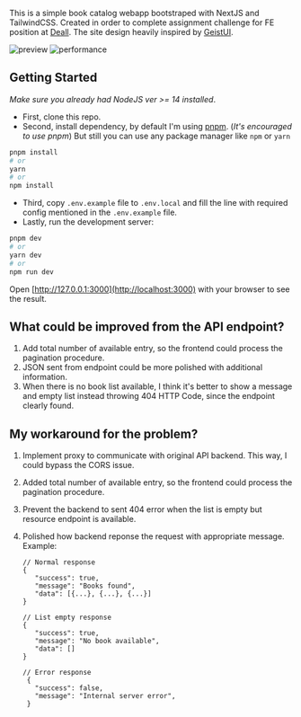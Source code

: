 This is a simple book catalog webapp bootstraped with NextJS and TailwindCSS. Created in order to complete assignment challenge for FE position at [Deall](https://usedeall.com). The site design heavily inspired by [GeistUI](https://geist-ui.dev/en-us).

![preview](https://i.imgur.com/IqAdnLm.png)
![performance](https://i.imgur.com/EXckYrw.png)

## Getting Started

_Make sure you already had NodeJS ver >= 14 installed_.

- First, clone this repo.
- Second, install dependency, by default I'm using [pnpm](https://pnpm.io). (_It's encouraged to use pnpm_) But still you can use any package manager like `npm` or `yarn`

```bash
pnpm install
# or
yarn
# or
npm install
```

- Third, copy `.env.example` file to `.env.local` and fill the line with required config mentioned in the `.env.example` file.
- Lastly, run the development server:

```bash
pnpm dev
# or
yarn dev
# or
npm run dev
```

Open [http://127.0.0.1:3000](http://localhost:3000) with your browser to see the result.

## What could be improved from the API endpoint?

1. Add total number of available entry, so the frontend could process the pagination procedure.
2. JSON sent from endpoint could be more polished with additional information.
3. When there is no book list available, I think it's better to show a message and empty list instead throwing 404 HTTP Code, since the endpoint clearly found.

## My workaround for the problem?

1. Implement proxy to communicate with original API backend. This way, I could bypass the CORS issue.
2. Added total number of available entry, so the frontend could process the pagination procedure.
3. Prevent the backend to sent 404 error when the list is empty but resource endpoint is available.
4. Polished how backend reponse the request with appropriate message. Example:

   ```
   // Normal response
   {
      "success": true,
      "message": "Books found",
      "data": [{...}, {...}, {...}]
   }

   // List empty response
   {
      "success": true,
      "message": "No book available",
      "data": []
   }

   // Error response
    {
      "success": false,
      "message": "Internal server error",
    }
   ```
